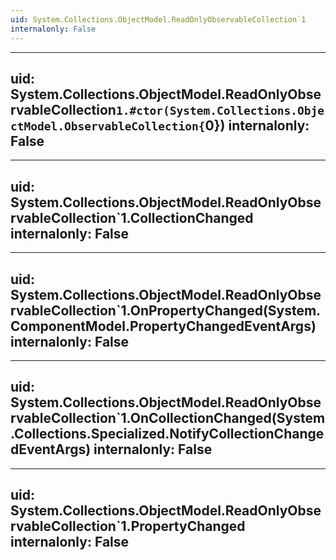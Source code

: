 ```yaml
---
uid: System.Collections.ObjectModel.ReadOnlyObservableCollection`1
internalonly: False
---
```


---
uid: System.Collections.ObjectModel.ReadOnlyObservableCollection`1.#ctor(System.Collections.ObjectModel.ObservableCollection{`0})
internalonly: False
---

---
uid: System.Collections.ObjectModel.ReadOnlyObservableCollection`1.CollectionChanged
internalonly: False
---

---
uid: System.Collections.ObjectModel.ReadOnlyObservableCollection`1.OnPropertyChanged(System.ComponentModel.PropertyChangedEventArgs)
internalonly: False
---

---
uid: System.Collections.ObjectModel.ReadOnlyObservableCollection`1.OnCollectionChanged(System.Collections.Specialized.NotifyCollectionChangedEventArgs)
internalonly: False
---

---
uid: System.Collections.ObjectModel.ReadOnlyObservableCollection`1.PropertyChanged
internalonly: False
---
